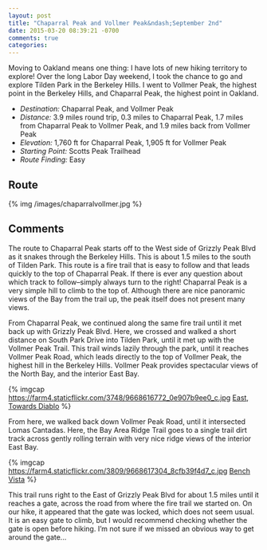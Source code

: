 ```yaml
---
layout: post
title: "Chaparral Peak and Vollmer Peak&ndash;September 2nd"
date: 2015-03-20 08:39:21 -0700
comments: true
categories: 
---
```


Moving to Oakland means one thing: I have lots of new hiking territory to explore! Over the long Labor Day weekend,
I took the chance to go and explore Tilden Park in the Berkeley Hills. I went to Vollmer Peak, the highest point in
the Berkeley Hills, and Chaparral Peak, the highest point in Oakland.

* *Destination:* Chaparral Peak, and Vollmer Peak
* *Distance:* 3.9 miles round trip, 0.3 miles to Chaparral Peak, 1.7 miles from Chaparral Peak to Vollmer Peak, and 1.9 miles back from Vollmer Peak
* *Elevation:* 1,760 ft for Chaparral Peak, 1,905 ft for Vollmer Peak
* *Starting Point:* Scotts Peak Trailhead
* *Route Finding:* Easy

## Route

{% img /images/chaparralvollmer.jpg %}

## Comments

The route to Chaparral Peak starts off to the West side of Grizzly Peak Blvd as it snakes through the Berkeley Hills. This is about 1.5 miles to the
south of Tilden Park. This route is a fire trail that is easy to follow and that leads quickly to the top of Chaparral Peak. If there is ever any
question about which track to follow&ndash;simply always turn to the right! Chaparral Peak is a very simple hill to climb to the top of. Although
there are nice panoramic views of the Bay from the trail up, the peak itself does not present many views.

From Chaparral Peak, we continued along the same fire trail until it met back up with Grizzly Peak Blvd. Here, we crossed and walked a short distance
on South Park Drive into Tilden Park, until it met up with the Vollmer Peak Trail. This trail winds lazily through the park, until it reaches Vollmer
Peak Road, which leads directly to the top of Vollmer Peak, the highest hill in the Berkeley Hills. Vollmer Peak provides spectacular views of the North
Bay, and the interior East Bay.

{% imgcap https://farm4.staticflickr.com/3748/9668616772_0e907b9ee0_c.jpg [East, Towards Diablo](https://www.flickr.com/photos/fnothaft/9668616772/) %}

From here, we walked back down Vollmer Peak Road, until it intersected Lomas Cantadas. Here, the Bay Area Ridge Trail goes to a single trail dirt track
across gently rolling terrain with very nice ridge views of the interior East Bay.

{% imgcap https://farm4.staticflickr.com/3809/9668617304_8cfb39f4d7_c.jpg [Bench Vista](https://www.flickr.com/photos/fnothaft/9668617304) %}

This trail runs right to the East of Grizzly Peak Blvd for about 1.5 miles until it reaches a gate, across the road from where the fire trail we started
on. On our hike, it appeared that the gate was locked, which does not seem usual. It is an easy gate to climb, but I would recommend checking whether the
gate is open before hiking. I’m not sure if we missed an obvious way to get around the gate...